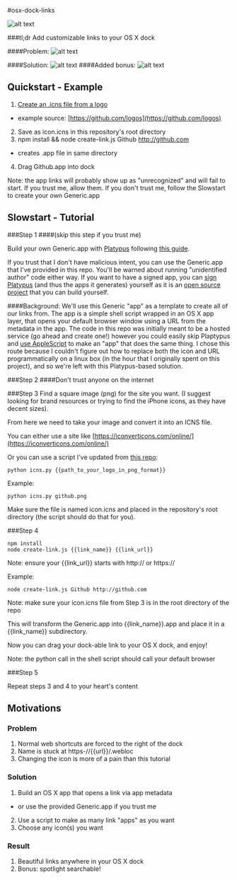 
#osx-dock-links

![alt text](https://media.giphy.com/media/NGJ8i2PleN8qs/giphy.gif)

###tl;dr Add customizable links to your OS X dock

####Problem:
![alt text](https://raw.githubusercontent.com/kainolophobia/osx-dock-links/master/images/demo-problem.png)

####Solution:
![alt text](https://raw.githubusercontent.com/kainolophobia/osx-dock-links/master/images/demo-image.png)
####Added bonus:
![alt text](https://raw.githubusercontent.com/kainolophobia/osx-dock-links/master/images/demo-image-2.png)

## Quickstart - Example

1. [Create an .icns file from a logo](https://iconverticons.com/online/)
  * example source: [https://github.com/logos](https://github.com/logos)
2. Save as icon.icns in this repository's root directory
3. npm install && node create-link.js Github http://github.com
  * creates .app file in same directory
4. Drag Github.app into dock

Note: the app links will probably show up as "unrecognized" and will fail to start. If you trust me, allow them. If you don't trust me, follow the Slowstart to create your own Generic.app

## Slowstart - Tutorial

###Step 1 
####(skip this step if you trust me)

Build your own Generic.app with [Platypus](http://sveinbjorn.org/platypus) following [this guide](https://github.com/kainolophobia/osx-dock-links/blob/master/generic-link-guide.md).

If you trust that I don't have malicious intent, you can use the Generic.app that I've provided in this repo. You'll be warned about running "unidentified author" code either way. If you want to have a signed app, you can [sign Platypus](https://github.com/sveinbjornt/Platypus/issues/10) (and thus the apps it generates) yourself as it is an [open source project](https://github.com/sveinbjornt/Platypus) that you can build yourself.

####Background:
We'll use this Generic "app" as a template to create all of our links from. The app is a simple shell script wrapped in an OS X app layer, that opens your default browser window using a URL from the metadata in the app. The code in this repo was initially meant to be a hosted service (go ahead and create one!) however you could easily skip Plaptypus and [use AppleScript](https://www.reddit.com/r/osx/comments/3pwz2v/nativefeeling_os_x_dock_links/cwa5s4q) to make an "app" that does the same thing. I chose this route because I couldn't figure out how to replace both the icon and URL programmatically on a linux box (in the hour that I originally spent on this project), and so we're left with this Platypus-based solution.

###Step 2
####Don't trust anyone on the internet

###Step 3
Find a square image (png) for the site you want.
(I suggest looking for brand resources or trying to find the iPhone icons, as they have decent sizes). 

From here we need to take your image and convert it into an ICNS file.

You can either use a site like [https://iconverticons.com/online/](https://iconverticons.com/online/)

Or you can use a script I've updated from [this repo](https://github.com/stackmachine/bearweb): 

```
python icns.py {{path_to_your_logo_in_png_format}}
```

Example:
```
python icns.py github.png
```

Make sure the file is named icon.icns and placed in the repository's root directory (the script should do that for you).

###Step 4

```
npm install
node create-link.js {{link_name}} {{link_url}}
```
Note: ensure your {{link_url}} starts with http:// or https://

Example:
```
node create-link.js Github http://github.com
```
Note: make sure your icon.icns file from Step 3 is in the root directory of the repo

This will transform the Generic.app into {{link_name}}.app and place it in a {{link_name}} subdirectory.

Now you can drag your dock-able link to your OS X dock, and enjoy!

Note: the python call in the shell script should call your default browser

###Step 5

Repeat steps 3 and 4 to your heart's content


## Motivations
### Problem
1. Normal web shortcuts are forced to the right of the dock
2. Name is stuck at https-//{{url}}/.webloc
3. Changing the icon is more of a pain than this tutorial

### Solution
1. Build an OS X app that opens a link via app metadata 
  * or use the provided Generic.app if you trust me
2. Use a script to make as many link "apps" as you want
3. Choose any icon(s) you want

### Result
1. Beautiful links anywhere in your OS X dock
2. Bonus: spotlight searchable!
